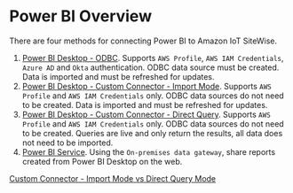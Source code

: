 # Power BI Overview

There are four methods for connecting Power BI to Amazon IoT SiteWise.

1. [Power BI Desktop - ODBC](../microsoft-power-bi.md). Supports `AWS Profile`, `AWS IAM Credentials`, `Azure AD` and `Okta` authentication. ODBC data source must be created. Data is imported and must be refreshed for updates.
2. [Power BI Desktop - Custom Connector - Import Mode](./powerbi_custom_connector_import.md). Supports `AWS Profile` and `AWS IAM Credentials` only. ODBC data sources do not need to be created. Data is imported and must be refreshed for updates.
3. [Power BI Desktop - Custom Connector - Direct Query](./powerbi_custom_connector_direct_query.md). Supports `AWS Profile` and `AWS IAM Credentials` only. ODBC data sources do not need to be created. Queries are live and only return the results, all data does not need to be imported.
4. [Power BI Service](./powerbi_service.md). Using the `On-premises data gateway`, share reports created from Power BI Desktop on the web. 

[Custom Connector - Import Mode vs Direct Query Mode](https://social.technet.microsoft.com/wiki/contents/articles/53078.power-bi-import-mode-vs-directquery-mode.aspx)
